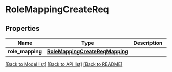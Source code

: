 # RoleMappingCreateReq

## Properties
Name | Type | Description | Notes
------------ | ------------- | ------------- | -------------
**role_mapping** | [**RoleMappingCreateReqMapping**](RoleMappingCreateReqMapping.md) |  | [optional] 

[[Back to Model list]](../README.md#documentation-for-models) [[Back to API list]](../README.md#documentation-for-api-endpoints) [[Back to README]](../README.md)


